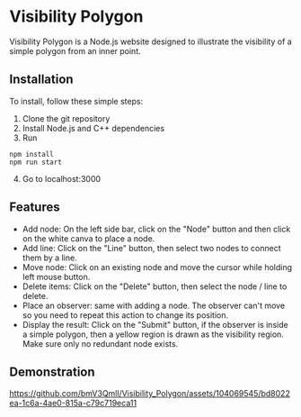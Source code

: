 # Visibility Polygon

Visibility Polygon is a Node.js website designed to illustrate the visibility of a simple polygon from an inner point.

## Installation

To install, follow these simple steps:

1. Clone the git repository
2. Install Node.js and C++ dependencies
3. Run
```
npm install
npm run start
```
4. Go to localhost:3000

## Features

- Add node: On the left side bar, click on the "Node" button and then click on the white canva to place a node.
- Add line: Click on the "Line" button, then select two nodes to connect them by a line.
- Move node: Click on an existing node and move the cursor while holding left mouse button.
- Delete items: Click on the "Delete" button, then select the node / line to delete.
- Place an observer: same with adding a node. The observer can't move so you need to repeat this action to change its position.
- Display the result: Click on the "Submit" button, if the observer is inside a simple polygon, then a yellow region is drawn as the visibility region. Make sure only no redundant node exists.

## Demonstration

https://github.com/bmV3Qmll/Visibility_Polygon/assets/104069545/bd8022ea-1c6a-4ae0-815a-c79c719eca11

